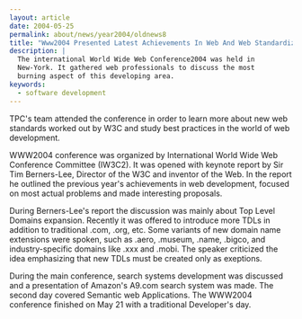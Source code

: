```yaml
---
layout: article
date: 2004-05-25
permalink: about/news/year2004/oldnews8
title: "Www2004 Presented Latest Achievements In Web And Web Standardization"
description: |
  The international World Wide Web Conference2004 was held in
  New-York. It gathered web professionals to discuss the most
  burning aspect of this developing area.
keywords:
  - software development
---
```


TPC's team attended the conference in order to learn more about new web standards worked out by W3C 
and study best practices in the world of web development.

WWW2004 conference was organized by International World Wide Web Conference Committee (IW3C2). It 
was opened with keynote report by Sir Tim Berners-Lee, Director of the W3C and inventor of the Web. 
In the report he outlined the previous year's achievements in web development, focused on most 
actual problems and made interesting proposals.

During Berners-Lee's report the discussion was mainly about Top Level Domains expansion. Recently it 
was offered to introduce more TDLs in addition to traditional .com, .org, etc. Some variants of new 
domain name extensions were spoken, such as .aero, .museum, .name, .bigco, and industry-specific 
domains like .xxx and .mobi. The speaker criticized the idea emphasizing that new TDLs must be 
created only as exeptions.

During the main conference, search systems development was discussed and a presentation of Amazon's 
A9.com search system was made. The second day covered Semantic web Applications. The WWW2004 
conference finished on May 21 with a traditional Developer's day.
